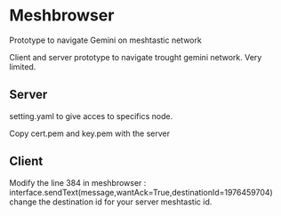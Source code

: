 # Meshbrowser
Prototype to navigate Gemini on meshtastic network

Client and server prototype to navigate trought gemini network.
Very limited.

## Server
setting.yaml to give acces to specifics node.

Copy cert.pem and key.pem with the server

## Client
Modify the line 384 in meshbrowser :   interface.sendText(message,wantAck=True,destinationId=1976459704) change the destination id for your server meshtastic id.
